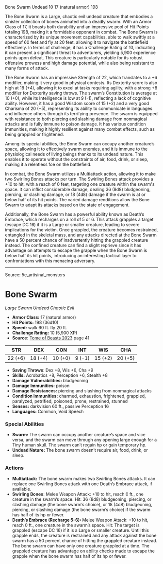 <MonsterName/>Bone Swarm</MonsterName>
<CreatureType/>Undead</CreatureType>
<CR/>10</CR>
<AC/>17 (natural armor)</AC>
<HP/>198</HP>
<summary>The Bone Swarm is a Large, chaotic evil undead creature that embodies a sinister collection of bones animated into a deadly swarm. With an Armor Class of 17, it boasts both durability and an impressive pool of Hit Points totaling 198, making it a formidable opponent in combat. The Bone Swarm is characterized by its unique movement capabilities, able to walk swiftly at a speed of 60 feet and fly at 20 feet, allowing it to navigate the battlefield effectively. In terms of challenge, it has a Challenge Rating of 10, indicating it can present a significant threat to adventurers, yielding 5,900 experience points upon defeat. This creature is particularly notable for its robust offensive prowess and high damage potential, while also being resistant to many forms of attack.</summary>

<detail>

The Bone Swarm has an impressive Strength of 22, which translates to a +6 modifier, making it very good in physical contests. Its Dexterity score is also high at 18 (+4), allowing it to excel at tasks requiring agility, with a strong +8 modifier for Dexterity saving throws. The swarm’s Constitution is average at 10 (+0), while its Intelligence is low at 9 (-1), reflecting a lack of cognitive ability. However, it has a good Wisdom score of 15 (+2) and a very good Charisma of 20 (+5), representing its ability to communicate in languages and influence others through its terrifying presence. The swarm is equipped with resistance to both piercing and slashing damage from nonmagical attacks and is fully immune to poison damage. It has various condition immunities, making it highly resilient against many combat effects, such as being grappled or frightened.

Among its special abilities, the Bone Swarm can occupy another creature’s space, allowing it to effectively swarm enemies, and it is immune to the physiological needs of living beings thanks to its undead nature. This enables it to operate without the constraints of air, food, drink, or sleep, making it a relentless foe on the battlefield.

In combat, the Bone Swarm utilizes a Multiattack action, allowing it to make two Swirling Bones attacks per turn. The Swirling Bones attack provides a +10 to hit, with a reach of 0 feet, targeting one creature within the swarm's space. It can inflict considerable damage, dealing 36 (8d8) bludgeoning, piercing, or slashing damage, or 18 (4d8) damage if the swarm is at or below half of its hit points. The varied damage renditions allow the Bone Swarm to adapt its attacks based on the state of engagement.

Additionally, the Bone Swarm has a powerful ability known as Death’s Embrace, which recharges on a roll of 5 or 6. This attack grapples a target (escape DC 16) if it is a Large or smaller creature, leading to severe implications for the victim. Once grappled, the creature becomes restrained, entangled in the skeletal mass, and any attacks directed at the Bone Swarm have a 50 percent chance of inadvertently hitting the grappled creature instead. The confined creature can find a slight reprieve since it has advantage on attempts to escape the grapple when the Bone Swarm is below half its hit points, introducing an interesting tactical layer to confrontations with this menacing adversary.</detail>



---

Source: 5e_artisinal_monsters

# Bone Swarm

*Large* *Swarm* *Undead* *Chaotic Evil*

- **Armor Class:** 17 (natural armor)
- **Hit Points:** 198 (36d10)
- **Speed:** walk 60 ft. fly 20 ft.
- **Challenge Rating:** 10 (5,900 XP)
- **Source:** [Tome of Beasts 2023](https://koboldpress.com/kpstore/product/tome-of-beasts-1-2023-edition/) page 41

| STR | DEX | CON | INT | WIS | CHA |
| --- | --- | --- | --- | --- | --- |
| 22 (+6) | 18 (+4) | 10 (+0) | 9 (-1) | 15 (+2) | 20 (+5) |

- **Saving Throws**: Dex +8, Wis +6, Cha +9
- **Skills:** Acrobatics +8, Perception +6, Stealth +8
- **Damage Vulnerabilities:** bludgeoning
- **Damage Immunities:** poison
- **Damage Resistances:** piercing and slashing from nonmagical attacks
- **Condition Immunities:** charmed, exhaustion, frightened, grappled, paralyzed, petrified, poisoned, prone, restrained, stunned
- **Senses:** darkvision 60 ft., passive Perception 16
- **Languages:** Common, Void Speech

### Special Abilities

- **Swarm:** The swarm can occupy another creature’s space and vice versa, and the swarm can move through any opening large enough for a Tiny human skull. The swarm can’t regain hp or gain temporary hp.
- **Undead Nature:** The bone swarm doesn’t require air, food, drink, or sleep.

### Actions

- **Multiattack:** The bone swarm makes two Swirling Bones attacks. It can replace one Swirling Bones attack with one Death’s Embrace attack, if available.
- **Swirling Bones:** Melee Weapon Attack: +10 to hit, reach 0 ft., one creature in the swarm’s space. Hit: 36 (8d8) bludgeoning, piercing, or slashing damage (the bone swarm’s choice), or 18 (4d8) bludgeoning, piercing, or slashing damage (the bone swarm’s choice) if the swarm has half of its hp or fewer.
- **Death’s Embrace (Recharge 5–6):** Melee Weapon Attack: +10 to hit, reach 0 ft., one creature in the swarm’s space. Hit: The target is grappled (escape DC 16) if it is a Large or smaller creature. Until this grapple ends, the creature is restrained and any attack against the bone swarm has a 50 percent chance of hitting the grappled creature instead. The bone swarm can have only one creature grappled at a time. The grappled creature has advantage on ability checks made to escape the grapple when the bone swarm has half of its hp or fewer.


